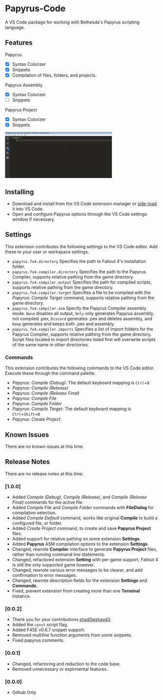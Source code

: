 # Papyrus-Code
A VS Code package for working with Bethesda's Papyrus scripting language.

## Features

Papyrus.
- [x] Syntax Colorizer
- [x] Snippets
- [x] Compilation of files, folders, and projects.

Papyrus Assembly
- [x] Syntax Colorizer
- [ ] Snippets

Papyrus Project
- [x] Syntax Colorizer
- [x] Snippets

![](images/feature-1.gif)

## Installing
* Download and install from the VS Code extension manager or [side-load](https://code.visualstudio.com/docs/extensions/yocode#_your-extensions-folder) it into VS Code.
* Open and configure Papyrus options through the VS Code settings window if necessary. 

## Settings
This extension contributes the following settings to the VS Code editor. Add these to your user or workspace settings.
* `papyrus.fo4.directory`	Specifies the path to Fallout 4's installation folder.
* `papyrus.fo4.compiler.directory`	Specifies the path to the Papyrus Compiler, supports relative pathing from the game directory.
* `papyrus.fo4.compiler.output`	Specifies the path for compiled scripts, supports relative pathing from the game directory.
* `papyrus.fo4.compiler.target`	Specifies a file to be compiled with the *Papyrus: Compile Target* command, supports relative pathing from the game directory.
* `papyrus.fo4.compiler.asm`	Specify the Papyrus Compiler assembly mode. `None` disables all output, `Only` only generates Papyrus assembly, not compiled .pex, `Discard` generates .pex and deletes assembly, and `Keep` generates and keeps both .pex and assembly.
* `papyrus.fo4.compiler.imports`	Specifies a list of import folders for the Papyrus Compiler, supports relative pathing from the game directory. Script files located in import directories listed first will overwrite scripts of the same name in other directories.

### Commands
This extension contributes the following commands to the VS Code editor. Execute these through the command palette.
* *Papyrus: Compile (Debug)*: The default keyboard mapping is `Ctrl`+`B`
* *Papyrus: Compile (Release)*
* *Papyrus: Compile (Release Final)*
* *Papyrus: Compile File*
* *Papyrus: Compile Folder*
* *Papyrus: Compile Target*: The default keyboard mapping is `Ctrl`+`Shift`+`B`
* *Papyrus: Create Project*

## Known Issues
There are no known issues at this time.

## Release Notes
There are no release notes at this time.

### [1.0.0]
* Added *Compile (Debug)*, *Compile (Release)*, and *Compile (Release Final)* commands for the active file.
* Added *Compile File* and *Compile Folder* commands with **FileDialog** for compilation selection.
* Added *Compile Default* command, works like original **Compile** to build a configured file, or folder.
* Added *Create Project* command, to create and save **Papyrus Project** files.
* Added support for relative pathing on some extension **Settings**.
* Added **Papyrus** ASM compilation options to the extension **Settings**.
* Changed, rewrote **Compiler** interface to generate **Papyrus Project** files, rather than running command line statements.
* Changed, refactored extension **Setting** with per-game support, Fallout 4 is still the only supported game however.
* Changed, rewrote various error messages to be clearer, and add confirmation to error messages.
* Changed, rewrote description fields for the extension **Settings** and **Commands**.
* Fixed, prevent extension from creating more than one **Terminal** instance.

### [0.0.2]
* Thank you for your contributions [shad0wshayd3](https://github.com/shad0wshayd3).
* Added the `const` script flag.
* Added F4SE v0.6.7 snippet support.
* Removed multiline function arguments from some snippets.
* Fixed papyrus comments.

### [0.0.1]
* Changed, refactoring and reduction to the code base.
* Removed unnecessary or expirmental features.

### [0.0.0]
* Github Only
